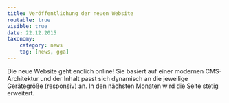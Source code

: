 ```yaml
---
title: Veröffentlichung der neuen Website
routable: true
visible: true
date: 22.12.2015
taxonomy:
    category: news
    tag: [news, gga]
---
```


Die neue Website geht endlich online! Sie basiert auf einer modernen CMS-Architektur und der Inhalt passt sich dynamisch an die jeweilige Gerätegröße (responsiv) an. In den nächsten Monaten wird die Seite stetig erweitert.